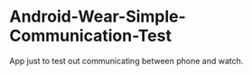 # Android-Wear-Simple-Communication-Test
App just to test out communicating between phone and watch.
